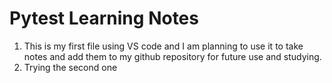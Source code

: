 # Pytest Learning Notes

1. This is my first file using VS code and I am planning to use it to take notes and add them to my github repository for future use and studying. 
2. Trying the second one